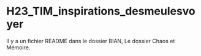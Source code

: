 # H23_TIM_inspirations_desmeulesvoyer

Il y a un fichier README dans le dossier BIAN, Le dossier Chaos et Mémoire.
